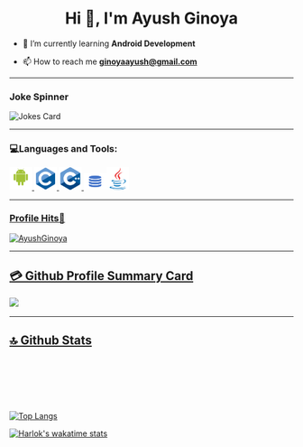 <h1 align="center">Hi 👋, I'm Ayush Ginoya</h1>

- 🌱 I’m currently learning **Android Development**

- 📫 How to reach me **ginoyaayush@gmail.com**
---

<h3>  Joke Spinner</h3>

![Jokes Card](https://readme-jokes.vercel.app/api)

<!--
# [Daily Random Photo](https://www.dailyrandomphoto.com/)

<div align="center">
  <br>
  <br>
  <a href="https://www.dailyrandomphoto.com/p/2023/2023-09-06/">
    <img src="https://images.unsplash.com/photo-1691629015243-b2581c01bfe3?crop=entropy&cs=tinysrgb&fit=max&fm=jpg&ixid=M3w3NzUwOHwwfDF8cmFuZG9tfHx8fHx8fHx8MTY5Mzk2MDA3MHw&ixlib=rb-4.0.3&q=80&w=300" width="300px">
  </a>
  <br>
  <br>
</div>
 -->


---

<h3 align="left">💻Languages and Tools:</h3>
<p align="left"> <a href="https://developer.android.com" target="_blank" rel="noreferrer"> <img src="https://raw.githubusercontent.com/devicons/devicon/master/icons/android/android-original-wordmark.svg" alt="android" width="40" height="40"/> </a> <a href="https://www.cprogramming.com/" target="_blank" rel="noreferrer"> <img src="https://raw.githubusercontent.com/devicons/devicon/master/icons/c/c-original.svg" alt="c" width="40" height="40"/> </a> <a href="https://www.w3schools.com/cpp/" target="_blank" rel="noreferrer"> <img src="https://raw.githubusercontent.com/devicons/devicon/master/icons/cplusplus/cplusplus-original.svg" alt="cplusplus" width="40" height="40"/> </a> <a href="https://dart.dev" target="_blank" rel="noreferrer">  </a> <a href="https://www.mysql.com/" target="_blank" rel="noreferrer"> <img alt="SQL" height="30" width="40" src="https://raw.githubusercontent.com/github/explore/80688e429a7d4ef2fca1e82350fe8e3517d3494d/topics/sql/sql.png"><img src="https://raw.githubusercontent.com/devicons/devicon/master/icons/java/java-original.svg" alt="java" width="40" height="40"/>


<!-- <img src="https://www.vectorlogo.zone/logos/dartlang/dartlang-icon.svg" alt="dart" width="40" height="40"/> </a> <a href="https://flutter.dev" target="_blank" rel="noreferrer"> <img src="https://www.vectorlogo.zone/logos/flutterio/flutterio-icon.svg" alt="flutter" width="40" height="40"/> </a> <a href="https://www.java.com" target="_blank" rel="noreferrer">  -->

---
### Profile Hits🔳
<p align="left"> <img src="https://komarev.com/ghpvc/?username=AyushGinoya&label=Profile%20views&color=0e75b6&style=flat" alt="AyushGinoya" /> </p>

---
## 💳 Github Profile Summary Card
<p align="left">
  <img src="https://github-profile-summary-cards.vercel.app/api/cards/profile-details?username=AyushGinoya&theme=vue"/>
</p>

---


## 🔝 Github Stats


<br></br>
   <!--<img height="180em" src="https://github-readme-streak-stats.herokuapp.com/?user=AyushGinoya&theme=chartreuse-dark&hide_border=true" />
  ![Anurag's GitHub stats](https://github-readme-stats.vercel.app/api?username=AyushGinoya&hide=contribs,prs)--->
   
<br></br>
   
[![Top Langs](https://github-readme-stats.vercel.app/api/top-langs/?username=AyushGinoya&layout=pie)](https://github.com/anuraghazra/github-readme-stats)


[![Harlok's wakatime stats](https://github-readme-stats.vercel.app/api/wakatime?username=ffflabs)](https://github.com/anuraghazra/github-readme-stats)

